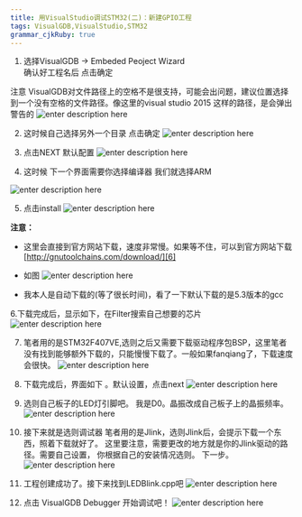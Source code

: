 ```yaml
---
title: 用VisualStudio调试STM32(二)：新建GPIO工程
tags: VisualGDB,VisualStudio,STM32
grammar_cjkRuby: true
---
```


1. 选择VisualGDB -> Embeded Peoject Wizard  
确认好工程名后  点击确定

注意 VisualGDB对文件路径上的空格不是很支持，可能会出问题，建议位置选择到一个没有空格的文件路径。像这里的visual studio 2015 这样的路径，是会弹出警告的
![enter description here][1]

2. 这时候自己选择另外一个目录 点击确定
![enter description here][2]

3. 点击NEXT 默认配置
![enter description here][3]

4. 这时候 下一个界面需要你选择编译器 我们就选择ARM

![enter description here][4]

5. 点击install
![enter description here][5]

**注意：**

-  这里会直接到官方网站下载，速度非常慢。如果等不住，可以到官方网站下载[http://gnutoolchains.com/download/][6]
-  如图
![enter description here][7]

- 我本人是自动下载的(等了很长时间)，看了一下默认下载的是5.3版本的gcc

6.下载完成后，显示如下，在Filter搜索自己想要的芯片 
![enter description here][8]

7. 笔者用的是STM32F407VE,选则之后又需要下载驱动程序包BSP，这里笔者没有找到能够额外下载的，只能慢慢下载了。一般如果fanqiang了，下载速度会很快。
 ![enter description here][9]

8. 下载完成后，界面如下 。默认设置，点击next
![enter description here][10]


9. 选则自己板子的LED灯引脚吧。 我是D0。晶振改成自己板子上的晶振频率。
![enter description here][11]

10. 接下来就是选则调试器
笔者用的是Jlink，选则Jlink后，会提示下载一个东西，照着下载就好了。
这里要注意，需要更改的地方就是你的Jlink驱动的路径。需要自己设置，
你根据自己的安装情况选则。 
下一步。
![enter description here][12]

11. 工程创建成功了。接下来找到LEDBlink.cpp吧
 ![enter description here][13]
 
 12. 点击 VisualGDB Debugger 开始调试吧！
 ![enter description here][14]



  [1]: http://markdown.jarming.cn/1484378118548.jpg "1484378118548.jpg"
  [2]: http://markdown.jarming.cn/1484378253171.jpg "1484378253171.jpg"
  [3]: http://markdown.jarming.cn/1484378320959.jpg "1484378320959.jpg"
  [4]: http://markdown.jarming.cn/1484378404829.jpg "1484378404829.jpg"
  [5]: http://markdown.jarming.cn/1484378444342.jpg "1484378444342.jpg"
  [6]: http://gnutoolchains.com/download/
  [7]: http://markdown.jarming.cn/1484378570049.jpg "1484378570049.jpg"
  [8]: http://markdown.jarming.cn/1484378708480.jpg "1484378708480.jpg"
  [9]: http://markdown.jarming.cn/1484378849214.jpg "1484378849214.jpg"
  [10]: http://markdown.jarming.cn/1484378936752.jpg "1484378936752.jpg"
  [11]: http://markdown.jarming.cn/1484378998480.jpg "1484378998480.jpg"
  [12]: http://markdown.jarming.cn/1484379162254.jpg "1484379162254.jpg"
  [13]: http://markdown.jarming.cn/1484379292549.jpg "1484379292549.jpg"
  [14]: http://markdown.jarming.cn/1484379395905.jpg "1484379395905.jpg"